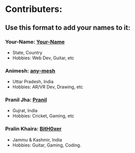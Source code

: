 # Contributers:
## Use this format to add your names to it:

### **Your-Name**: [Your-Name](https://github.com/pralinkhaira1903)
- State, Country
- Hobbies: Web Dev, Guitar, etc

### **Animesh**: [any-mesh](https://github.com/any-mesh)
- Uttar Pradesh, India
- Hobbies: AR/VR Dev, Drawing, etc

### **Pranil Jha**: [Pranil](https://github.com/hackos123)
- Gujrat, India
- Hobbies: Cricket, Gaming, etc

### **Pralin Khaira**: [BitH0xer](https://github.com/pralinkhaira)
- Jammu & Kashmir, India
- Hobbies: Guitar, Gaming, Coding.